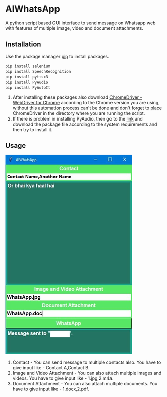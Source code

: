 # AlWhatsApp

A python script based GUI interface to send message on Whatsapp web with features of multiple image, video and document attachments.

## Installation

Use the package manager [pip](https://pip.pypa.io/en/stable/) to install packages.

```bash
pip install selenium
pip install SpeechRecognition
pip install pyttsx3
pip install PyAudio
pip install PyAutoIt
```
1. After installing these packages also download [ChromeDriver - WebDriver for Chrome](https://sites.google.com/a/chromium.org/chromedriver/downloads) according to the Chrome version you are using, without this automation process can't be done and don't forget to place ChromeDriver in the directory where you are running the script.
2. If there is problem in installing PyAudio, then go to the [link](https://www.lfd.uci.edu/~gohlke/pythonlibs/) and download the package file according to the system requirements and then try to install it.

## Usage

![](/Test.JPG)

1. Contact - You can send message to multiple contacts also. You have to give input like - Contact A,Contact B.
2. Image and Video Attachment - You can also attach multiple images and videos. You have to give input like - 1.jpg,2.m4a.
3. Document Attachment - You can also attach multiple documents. You have to give input like - 1.docx,2.pdf.